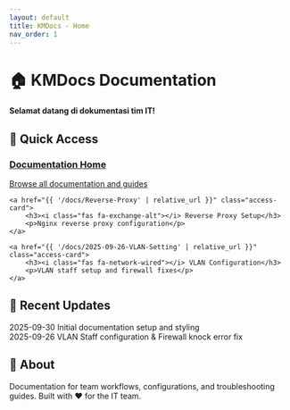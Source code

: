 ```yaml
---
layout: default
title: KMDocs - Home
nav_order: 1
---
```


# 🏠 KMDocs Documentation

**Selamat datang di dokumentasi tim IT!**

## 🚀 Quick Access

<div class="quick-access">
    <a href="{{ '/docs/' | relative_url }}" class="access-card">
        <h3><i class="fas fa-book"></i> Documentation Home</h3>
        <p>Browse all documentation and guides</p>
    </a>
    
    <a href="{{ '/docs/Reverse-Proxy' | relative_url }}" class="access-card">
        <h3><i class="fas fa-exchange-alt"></i> Reverse Proxy Setup</h3>
        <p>Nginx reverse proxy configuration</p>
    </a>
    
    <a href="{{ '/docs/2025-09-26-VLAN-Setting' | relative_url }}" class="access-card">
        <h3><i class="fas fa-network-wired"></i> VLAN Configuration</h3>
        <p>VLAN staff setup and firewall fixes</p>
    </a>
</div>

## 📅 Recent Updates

<div class="updates-list">
    <div class="update-item">
        <span class="update-date">2025-09-30</span>
        <span class="update-desc">Initial documentation setup and styling</span>
    </div>
    <div class="update-item">
        <span class="update-date">2025-09-26</span>
        <span class="update-desc">VLAN Staff configuration & Firewall knock error fix</span>
    </div>
</div>

## 🎯 About

Documentation for team workflows, configurations, and troubleshooting guides. Built with ❤️ for the IT team.